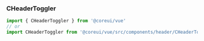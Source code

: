 ### CHeaderToggler

```jsx
import { CHeaderToggler } from '@coreui/vue'
// or
import CHeaderToggler from '@coreui/vue/src/components/header/CHeaderToggler'
```
